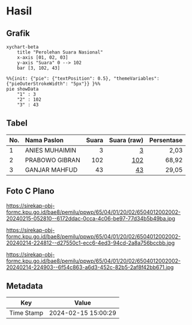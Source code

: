 # Hasil

## Grafik

```mermaid
xychart-beta
    title "Perolehan Suara Nasional"
    x-axis [01, 02, 03]
    y-axis "Suara" 0 --> 102
    bar [3, 102, 43]
```

```mermaid
%%{init: {"pie": {"textPosition": 0.5}, "themeVariables": {"pieOuterStrokeWidth": "5px"}} }%%
pie showData
    "1" : 3
    "2" : 102
    "3" : 43
```

## Tabel

| No. | Nama Paslon    | Suara | Suara (raw) | Persentase |
|:--- |:-------------- | -----:| -----------:| ----------:|
| 1   | ANIES MUHAIMIN | 3     | [3][p-1]    | 2,03       |
| 2   | PRABOWO GIBRAN | 102   | [102][p-2]  | 68,92      |
| 3   | GANJAR MAHFUD  | 43    | [43][p-3]   | 29,05      |


[p-1]: https://github.com/gigit-pemilu/pemilu-2024/blob/main/pilpres/hitung-suara/sub/65-kalimantan-utara/sub/04-tana-tidung/sub/01-sesayap/sub/2002-limbu-sedulun/sub/002-tps/sub/paslon-1.txt
[p-2]: https://github.com/gigit-pemilu/pemilu-2024/blob/main/pilpres/hitung-suara/sub/65-kalimantan-utara/sub/04-tana-tidung/sub/01-sesayap/sub/2002-limbu-sedulun/sub/002-tps/sub/paslon-2.txt
[p-3]: https://github.com/gigit-pemilu/pemilu-2024/blob/main/pilpres/hitung-suara/sub/65-kalimantan-utara/sub/04-tana-tidung/sub/01-sesayap/sub/2002-limbu-sedulun/sub/002-tps/sub/paslon-3.txt

## Foto C Plano

https://sirekap-obj-formc.kpu.go.id/bae8/pemilu/ppwp/65/04/01/20/02/6504012002002-20240215-052810--6172ddac-0cca-4c06-be97-77d34b5b49ba.jpg

https://sirekap-obj-formc.kpu.go.id/bae8/pemilu/ppwp/65/04/01/20/02/6504012002002-20240214-224812--d27550c1-ecc6-4ed3-94cd-2a8a756bccbb.jpg

https://sirekap-obj-formc.kpu.go.id/bae8/pemilu/ppwp/65/04/01/20/02/6504012002002-20240214-224903--6f54c863-a6d3-452c-82b5-2af8f42bb671.jpg


## Metadata

| Key        | Value               |
| ---------- | ------------------- |
| Time Stamp | 2024-02-15 15:00:29 |



